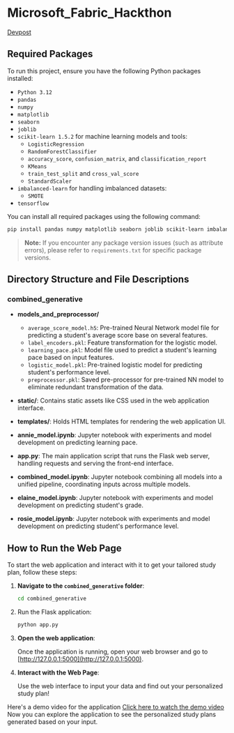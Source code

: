 # Microsoft_Fabric_Hackthon

[Devpost](https://devpost.com/software/ai-educational-planner?ref_content=user-portfolio&ref_feature=in_progress)

## Required Packages

To run this project, ensure you have the following Python packages installed:

- `Python 3.12`
- `pandas` 
- `numpy` 
- `matplotlib` 
- `seaborn` 
- `joblib`
- `scikit-learn 1.5.2` for machine learning models and tools:
  - `LogisticRegression` 
  - `RandomForestClassifier` 
  - `accuracy_score`, `confusion_matrix`, and `classification_report`
  - `KMeans`
  - `train_test_split` and `cross_val_score` 
  - `StandardScaler` 
- `imbalanced-learn` for handling imbalanced datasets:
  - `SMOTE` 
- `tensorflow`

You can install all required packages using the following command:

```bash
pip install pandas numpy matplotlib seaborn joblib scikit-learn imbalanced-learn tensorflow
````
> **Note:** If you encounter any package version issues (such as attribute errors), please refer to `requirements.txt` for specific package versions.

## Directory Structure and File Descriptions

### combined_generative

- **models_and_preprocessor/**
  - `average_score_model.h5`: Pre-trained Neural Network model file for predicting a student's average score base on several features.
  - `label_encoders.pkl`: Feature transformation for the logistic model.
  - `learning_pace.pkl`: Model file used to predict a student's learning pace based on input features.
  - `logistic_model.pkl`: Pre-trained logistic model for predicting student's performance level.
  - `preprocessor.pkl`: Saved pre-processor for pre-trained NN model to eliminate redundant transformation of the data.

- **static/**: Contains static assets like CSS used in the web application interface.

- **templates/**: Holds HTML templates for rendering the web application UI.

- **annie_model.ipynb**: Jupyter notebook with experiments and model development on predicting learning pace. 

- **app.py**: The main application script that runs the Flask web server, handling requests and serving the front-end interface.

- **combined_model.ipynb**: Jupyter notebook combining all models into a unified pipeline, coordinating inputs across multiple models.

- **elaine_model.ipynb**: Jupyter notebook with experiments and model development on predicting student's grade. 

- **rosie_model.ipynb**: Jupyter notebook with experiments and model development on predicting student's performance level.

## How to Run the Web Page

To start the web application and interact with it to get your tailored study plan, follow these steps:

1. **Navigate to the `combined_generative` folder**:

   ```bash
   cd combined_generative
   ```
2. Run the Flask application:

   ```bash
   python app.py
   ```
3. **Open the web application**:

   Once the application is running, open your web browser and go to [http://127.0.0.1:5000](http://127.0.0.1:5000).

4. **Interact with the Web Page**:

   Use the web interface to input your data and find out your personalized study plan!

Here's a demo video for the application [Click here to watch the demo video](https://youtu.be/K6gqKyZpGsI)
Now you can explore the application to see the personalized study plans generated based on your input.


   
